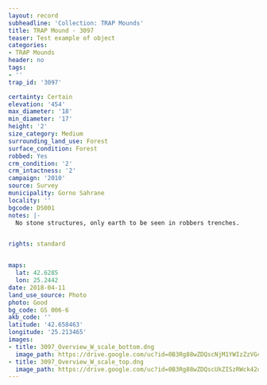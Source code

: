 ```yaml
---
layout: record
subheadline: 'Collection: TRAP Mounds'
title: TRAP Mound - 3097
teaser: Test example of object
categories:
- TRAP Mounds
header: no
tags:
- ''
trap_id: '3097'

certainty: Certain
elevation: '454'
max_diameter: '18'
min_diameter: '17'
height: '2'
size_category: Medium
surrounding_land_use: Forest
surface_condition: Forest
robbed: Yes
crm_condition: '2'
crm_intactness: '2'
campaign: '2010'
source: Survey
municipality: Gorno Sahrane
locality: ''
bgcode: DS001
notes: |-
  No stone structures, only earth to be seen in robbers trenches.


rights: standard


maps:
  lat: 42.6285
  lon: 25.2442
date: 2018-04-11
land_use_source: Photo
photo: Good
bg_code: GS 006-6
akb_code: ''
latitude: '42.658463'
longitude: '25.213465'
images:
- title: 3097_Overview_W_scale_bottom.dng
  image_path: https://drive.google.com/uc?id=0B3Rg88wZDQscNjM1YWIzZzVGczg
- title: 3097_Overview_W_scale_top.dng
  image_path: https://drive.google.com/uc?id=0B3Rg88wZDQscUkZISzRWck42dms
---
```

